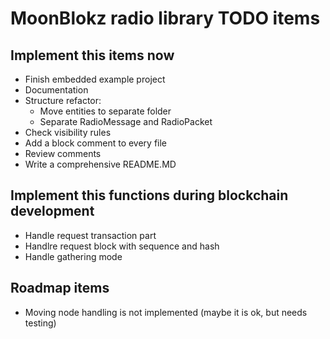 # MoonBlokz radio library TODO items

## Implement this items now

- Finish embedded example project
- Documentation
- Structure refactor:
  - Move entities to separate folder
  - Separate RadioMessage and RadioPacket
- Check visibility rules
- Add a block comment to every file
- Review comments
- Write a comprehensive README.MD

## Implement this functions during blockchain development

- Handle request transaction part
- Handlre request block with sequence and hash
- Handle gathering mode

## Roadmap items

- Moving node handling is not implemented (maybe it is ok, but needs testing)
